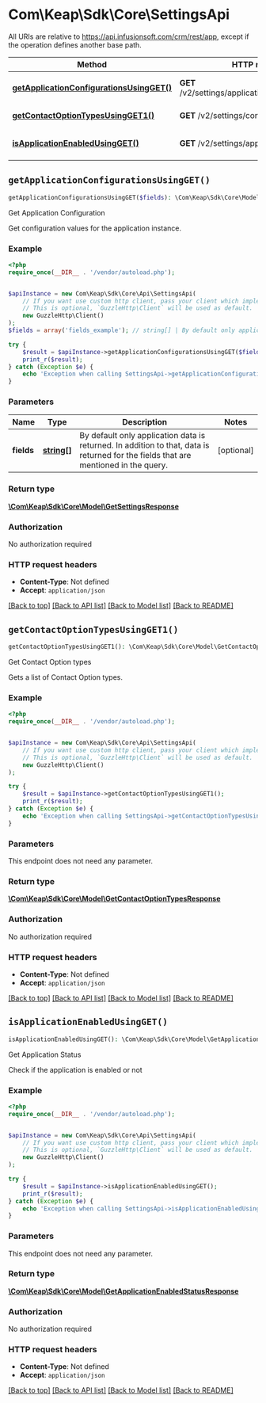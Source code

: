 # Com\Keap\Sdk\Core\SettingsApi

All URIs are relative to https://api.infusionsoft.com/crm/rest/app, except if the operation defines another base path.

| Method | HTTP request | Description |
| ------------- | ------------- | ------------- |
| [**getApplicationConfigurationsUsingGET()**](SettingsApi.md#getApplicationConfigurationsUsingGET) | **GET** /v2/settings/applications:getConfiguration | Get Application Configuration |
| [**getContactOptionTypesUsingGET1()**](SettingsApi.md#getContactOptionTypesUsingGET1) | **GET** /v2/settings/contactOptionTypes | Get Contact Option types |
| [**isApplicationEnabledUsingGET()**](SettingsApi.md#isApplicationEnabledUsingGET) | **GET** /v2/settings/applications:isEnabled | Get Application Status |


## `getApplicationConfigurationsUsingGET()`

```php
getApplicationConfigurationsUsingGET($fields): \Com\Keap\Sdk\Core\Model\GetSettingsResponse
```

Get Application Configuration

Get configuration values for the application instance.

### Example

```php
<?php
require_once(__DIR__ . '/vendor/autoload.php');


$apiInstance = new Com\Keap\Sdk\Core\Api\SettingsApi(
    // If you want use custom http client, pass your client which implements `GuzzleHttp\ClientInterface`.
    // This is optional, `GuzzleHttp\Client` will be used as default.
    new GuzzleHttp\Client()
);
$fields = array('fields_example'); // string[] | By default only application data is returned. In addition to that, data is returned for the fields that are mentioned in the query.

try {
    $result = $apiInstance->getApplicationConfigurationsUsingGET($fields);
    print_r($result);
} catch (Exception $e) {
    echo 'Exception when calling SettingsApi->getApplicationConfigurationsUsingGET: ', $e->getMessage(), PHP_EOL;
}
```

### Parameters

| Name | Type | Description  | Notes |
| ------------- | ------------- | ------------- | ------------- |
| **fields** | [**string[]**](../Model/string.md)| By default only application data is returned. In addition to that, data is returned for the fields that are mentioned in the query. | [optional] |

### Return type

[**\Com\Keap\Sdk\Core\Model\GetSettingsResponse**](../Model/GetSettingsResponse.md)

### Authorization

No authorization required

### HTTP request headers

- **Content-Type**: Not defined
- **Accept**: `application/json`

[[Back to top]](#) [[Back to API list]](../../README.md#endpoints)
[[Back to Model list]](../../README.md#models)
[[Back to README]](../../README.md)

## `getContactOptionTypesUsingGET1()`

```php
getContactOptionTypesUsingGET1(): \Com\Keap\Sdk\Core\Model\GetContactOptionTypesResponse
```

Get Contact Option types

Gets a list of Contact Option types.

### Example

```php
<?php
require_once(__DIR__ . '/vendor/autoload.php');


$apiInstance = new Com\Keap\Sdk\Core\Api\SettingsApi(
    // If you want use custom http client, pass your client which implements `GuzzleHttp\ClientInterface`.
    // This is optional, `GuzzleHttp\Client` will be used as default.
    new GuzzleHttp\Client()
);

try {
    $result = $apiInstance->getContactOptionTypesUsingGET1();
    print_r($result);
} catch (Exception $e) {
    echo 'Exception when calling SettingsApi->getContactOptionTypesUsingGET1: ', $e->getMessage(), PHP_EOL;
}
```

### Parameters

This endpoint does not need any parameter.

### Return type

[**\Com\Keap\Sdk\Core\Model\GetContactOptionTypesResponse**](../Model/GetContactOptionTypesResponse.md)

### Authorization

No authorization required

### HTTP request headers

- **Content-Type**: Not defined
- **Accept**: `application/json`

[[Back to top]](#) [[Back to API list]](../../README.md#endpoints)
[[Back to Model list]](../../README.md#models)
[[Back to README]](../../README.md)

## `isApplicationEnabledUsingGET()`

```php
isApplicationEnabledUsingGET(): \Com\Keap\Sdk\Core\Model\GetApplicationEnabledStatusResponse
```

Get Application Status

Check if the application is enabled or not

### Example

```php
<?php
require_once(__DIR__ . '/vendor/autoload.php');


$apiInstance = new Com\Keap\Sdk\Core\Api\SettingsApi(
    // If you want use custom http client, pass your client which implements `GuzzleHttp\ClientInterface`.
    // This is optional, `GuzzleHttp\Client` will be used as default.
    new GuzzleHttp\Client()
);

try {
    $result = $apiInstance->isApplicationEnabledUsingGET();
    print_r($result);
} catch (Exception $e) {
    echo 'Exception when calling SettingsApi->isApplicationEnabledUsingGET: ', $e->getMessage(), PHP_EOL;
}
```

### Parameters

This endpoint does not need any parameter.

### Return type

[**\Com\Keap\Sdk\Core\Model\GetApplicationEnabledStatusResponse**](../Model/GetApplicationEnabledStatusResponse.md)

### Authorization

No authorization required

### HTTP request headers

- **Content-Type**: Not defined
- **Accept**: `application/json`

[[Back to top]](#) [[Back to API list]](../../README.md#endpoints)
[[Back to Model list]](../../README.md#models)
[[Back to README]](../../README.md)
